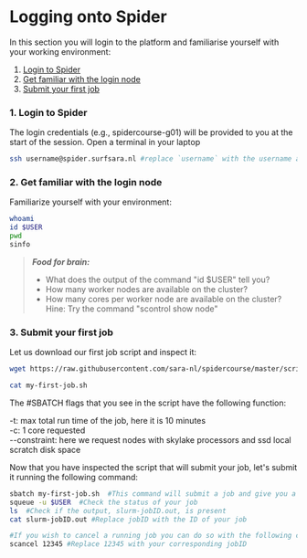 # Logging onto Spider

In this section you will login to the platform and familiarise yourself with your working environment:

1. [Login to Spider](#spider-login)
2. [Get familiar with the login node](#spider-env)
3. [Submit your first job](#job-submit)

### <a name="spider-login"></a> 1. Login to Spider

The login credentials (e.g., spidercourse-g01) will be provided to you at the start of the session. Open a terminal in your laptop 
    
 ```sh
 ssh username@spider.surfsara.nl #replace `username` with the username assigned to you
 ```
  
### <a name="spider-env"></a> 2. Get familiar with the login node

Familiarize yourself with your environment:

 ```sh
 whoami
 id $USER
 pwd
 sinfo
```

> **_Food for brain:_**
>
> * What does the output of the command "id $USER" tell you?
> * How many worker nodes are available on the cluster?
> * How many cores per worker node are available on the cluster? Hine: Try the command "scontrol show node"


### <a name="job-submit"></a> 3. Submit your first job

Let us download our first job script and inspect it:
  
 ```sh
 wget https://raw.githubusercontent.com/sara-nl/spidercourse/master/scripts/my-first-job.sh

 cat my-first-job.sh
 ```
 The #SBATCH flags that you see in the script have the following function:
 
 -t: max total run time of the job, here it is 10 minutes  
 -c: 1 core requested   
 --constraint: here we request nodes with skylake processors and ssd local scratch disk space
 
Now that you have inspected the script that will submit your job, let's submit it running the following command:
  
 ```sh
 sbatch my-first-job.sh  #This command will submit a job and give you a unique jobID in return
 squeue -u $USER  #Check the status of your job
 ls  #Check if the output, slurm-jobID.out, is present
 cat slurm-jobID.out #Replace jobID with the ID of your job
 
 #If you wish to cancel a running job you can do so with the following command
 scancel 12345 #Replace 12345 with your corresponding jobID
 ```
 
